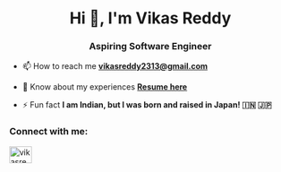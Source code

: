 <h1 align="center">Hi 👋, I'm Vikas Reddy</h1>
<h3 align="center">Aspiring Software Engineer</h3>

- 📫 How to reach me **vikasreddy2313@gmail.com**

- 📄 Know about my experiences [**Resume here**](https://drive.google.com/file/d/1ONtR7xLaORKDENKAJFsk8NkHNQQEF8bv/view?usp=sharing)

- ⚡ Fun fact **I am Indian, but I was born and raised in Japan! 🇮🇳 🇯🇵**

<h3 align="left">Connect with me:</h3>
<p align="left">
<a href="https://linkedin.com/in/vikasreddy85" target="blank"><img align="center" src="https://cdn.jsdelivr.net/npm/simple-icons@3.0.1/icons/linkedin.svg" alt="vikasreddy85" height="30" width="40" /></a>
</p>
